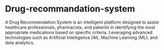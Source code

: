 # Drug-recommandation-system
A Drug Recommendation System is an intelligent platform designed to assist healthcare professionals, pharmacists, and patients in identifying the most appropriate medications based on specific criteria. Leveraging advanced technologies such as Artificial Intelligence (AI), Machine Learning (ML), and data analytics.
